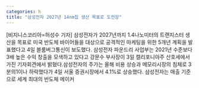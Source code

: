 ```yaml
---
categories: h
title: "삼성전자 2027년 14nm칩 생산 목표로 도전장"
---
```

[비지니스코리아=허성수 기자] 삼성전자가 2027년까지 1.4나노미터의 트랜지스터 생산을 목표로 미국 반도체 바이어들을 대상으로 공격적인 마케팅을 위한 5개년 계획을 발표했다고 4일 블룸버그통신이 보도했다. 삼성전자 파운드리 사업부는 2021년 수준보다 3배 높은 수익 창출을 모색하고 있다고 강문수 부사장이 3일 캘리포니아주 산호세에서 가진 기자회견에서 밝혔다.삼성전자의 주가는 올해 비용 상승과 메모리시장의 침체로 3분의1이나 하락했다가 4일 서울 증권시장에서 4.1%로 상승했다. 삼성전자는 매출 기준으로 세계 최대의 반도체 메이커